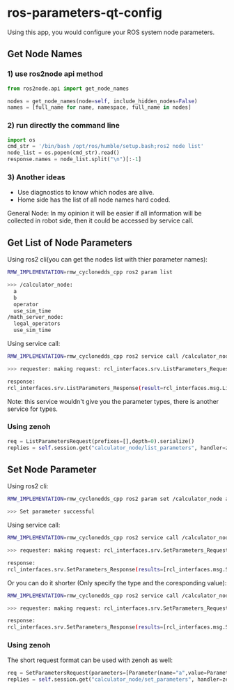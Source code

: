 # ros-parameters-qt-config
Using this app, you would configure your ROS system node parameters.


## Get Node Names
### 1) use ros2node api method
``` python
from ros2node.api import get_node_names

nodes = get_node_names(node=self, include_hidden_nodes=False)
names = [full_name for name, namespace, full_name in nodes]
```

### 2) run directly the command line
``` python
import os
cmd_str = '/bin/bash /opt/ros/humble/setup.bash;ros2 node list'
node_list = os.popen(cmd_str).read()
response.names = node_list.split("\n")[:-1]
```

### 3) Another ideas
* Use diagnostics to know which nodes are alive.
* Home side has the list of all node names hard coded.

General Node: In my opinion it will be easier if all information will be collected in robot side, then it could be accessed by service call.


## Get List of Node Parameters
Using ros2 cli(you can get the nodes list with thier parameter names):
``` bash
RMW_IMPLEMENTATION=rmw_cyclonedds_cpp ros2 param list

>>> /calculator_node:
  a
  b
  operator
  use_sim_time
/math_server_node:
  legal_operators
  use_sim_time
```

Using service call:
``` bash
RMW_IMPLEMENTATION=rmw_cyclonedds_cpp ros2 service call /calculator_node/list_parameters rcl_interfaces/srv/ListParameters "{prefixes: [], depth: 0}"

>>> requester: making request: rcl_interfaces.srv.ListParameters_Request(prefixes=[], depth=0)

response:
rcl_interfaces.srv.ListParameters_Response(result=rcl_interfaces.msg.ListParametersResult(names=['use_sim_time', 'a', 'operator', 'b'], prefixes=[]))
```

Note: this service wouldn't give you the parameter types, there is another service for types.

### Using zenoh
``` python
req = ListParametersRequest(prefixes=[],depth=0).serialize()
replies = self.session.get("calculator_node/list_parameters", handler=zenoh.Queue(), value=req)
```



## Set Node Parameter
Using ros2 cli:
``` bash
RMW_IMPLEMENTATION=rmw_cyclonedds_cpp ros2 param set /calculator_node a 9

>>> Set parameter successful
```


Using service call:
``` bash
RMW_IMPLEMENTATION=rmw_cyclonedds_cpp ros2 service call /calculator_node/set_parameters rcl_interfaces/srv/SetParameters "{ parameters: [{ name: b, value: {type: 2, bool_value: False, integer_value: 16, double_value: 0.0, string_value: '', byte_array_value: [], bool_array_value: [], integer_array_value: [], double_array_value: [], string_array_value: []}}] }"

>>> requester: making request: rcl_interfaces.srv.SetParameters_Request(parameters=[rcl_interfaces.msg.Parameter(name='b', value=rcl_interfaces.msg.ParameterValue(type=2, bool_value=False, integer_value=14, double_value=0.0, string_value='', byte_array_value=[], bool_array_value=[], integer_array_value=[], double_array_value=[], string_array_value=[]))])

response:
rcl_interfaces.srv.SetParameters_Response(results=[rcl_interfaces.msg.SetParametersResult(successful=True, reason='')])
```

Or you can do it shorter (Only specify the type and the coresponding value):
``` bash
RMW_IMPLEMENTATION=rmw_cyclonedds_cpp ros2 service call /calculator_node/set_parameters rcl_interfaces/srv/SetParameters "{ parameters: [{ name: b, value: {type: 2, integer_value: 10}}] }"

>>> requester: making request: rcl_interfaces.srv.SetParameters_Request(parameters=[rcl_interfaces.msg.Parameter(name='b', value=rcl_interfaces.msg.ParameterValue(type=2, bool_value=False, integer_value=10, double_value=0.0, string_value='', byte_array_value=[], bool_array_value=[], integer_array_value=[], double_array_value=[], string_array_value=[]))])

response:
rcl_interfaces.srv.SetParameters_Response(results=[rcl_interfaces.msg.SetParametersResult(successful=True, reason='')])
```

### Using zenoh
The short request format can be used with zenoh as well:
``` python
req = SetParametersRequest(parameters=[Parameter(name="a",value=ParameterValue(type=2, integer_value=12))]).serialize()
replies = self.session.get("calculator_node/set_parameters", handler=zenoh.Queue(), value=req)
```
